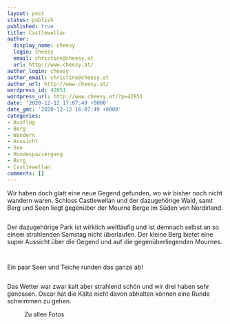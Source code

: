 ```yaml
---
layout: post
status: publish
published: true
title: Castlewellan
author:
  display_name: cheesy
  login: cheesy
  email: christine@cheesy.at
  url: http://www.cheesy.at/
author_login: cheesy
author_email: christine@cheesy.at
author_url: http://www.cheesy.at/
wordpress_id: 42851
wordpress_url: http://www.cheesy.at/?p=42851
date: '2020-12-12 17:07:49 +0000'
date_gmt: '2020-12-12 16:07:49 +0000'
categories:
- Ausflug
- Berg
- Wandern
- Aussicht
- See
- Hundespaziergang
- Burg
- Castlewellan
comments: []
---
```

<!-- wp:paragraph -->
Wir haben doch glatt eine neue Gegend gefunden, wo wir bisher noch nicht wandern waren. Schloss Castlewellan und der dazugehörige Wald, samt Berg und Seen liegt gegenüber der Mourne Berge im Süden von Nordirland.
<!-- /wp:paragraph -->
<!-- wp:image {"id":42822} -->
<figure class="wp-block-image"><img src="{% link _fotos/ausfluege/2020-2/castlewellan/Castlewellan-006.jpg %}" alt="" class="wp-image-42822"></figure>
<!-- /wp:image -->
<!-- wp:paragraph -->
Der dazugehörige Park ist wirklich weitläufig und ist demnach selbst an so einem strahlenden Samstag nicht überlaufen. Der kleine Berg bietet eine super Aussicht über die Gegend und auf die gegenüberliegenden Mournes.
<!-- /wp:paragraph -->
<!-- wp:image {"id":42830} -->
<figure class="wp-block-image"><img src="{% link _fotos/ausfluege/2020-2/castlewellan/Castlewellan-014.jpg %}" alt="" class="wp-image-42830"></figure>
<!-- /wp:image -->
<!-- wp:image {"id":42840} -->
<figure class="wp-block-image"><img src="{% link _fotos/ausfluege/2020-2/castlewellan/Castlewellan-024.jpg %}" alt="" class="wp-image-42840"></figure>
<!-- /wp:image -->
<!-- wp:paragraph -->
Ein paar Seen und Teiche runden das ganze ab!
<!-- /wp:paragraph -->
<!-- wp:image {"id":42846} -->
<figure class="wp-block-image"><img src="{% link _fotos/ausfluege/2020-2/castlewellan/Castlewellan-030.jpg %}" alt="" class="wp-image-42846"></figure>
<!-- /wp:image -->
<!-- wp:paragraph -->
Das Wetter war zwar kalt aber strahlend schön und wir drei haben sehr genossen. Oscar hat die Kälte nicht davon abhalten können eine Runde schwimmen zu gehen.
<!-- /wp:paragraph -->
<!-- wp:image {"id":42844,"linkDestination":"custom"} -->
<figure class="wp-block-image"><a href="http://www.cheesy.at/fotos/ausfluege/2020-2/castlewellan/"><img src="{% link _fotos/ausfluege/2020-2/castlewellan/Castlewellan-028.jpg %}" alt="" class="wp-image-42844"></a><br>
<figcaption>Zu allen Fotos</figcaption>
</figure>
<!-- /wp:image -->
